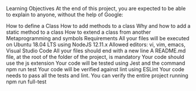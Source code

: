 Learning Objectives At the end of this project, you are expected to be able to explain to anyone, without the help of Google:

How to define a Class How to add methods to a class Why and how to add a static method to a class How to extend a class from another Metaprogramming and symbols Requirements All your files will be executed on Ubuntu 18.04 LTS using NodeJS 12.11.x Allowed editors: vi, vim, emacs, Visual Studio Code All your files should end with a new line A README.md file, at the root of the folder of the project, is mandatory Your code should use the js extension Your code will be tested using Jest and the command npm run test Your code will be verified against lint using ESLint Your code needs to pass all the tests and lint. You can verify the entire project running npm run full-test
